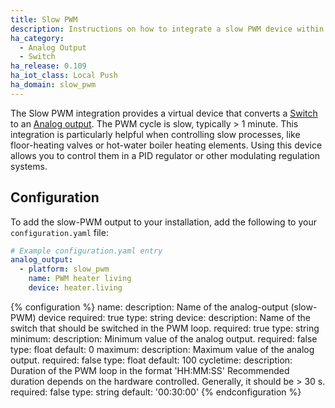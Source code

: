 ```yaml
---
title: Slow PWM
description: Instructions on how to integrate a slow PWM device within Home Assistant.
ha_category:
  - Analog Output
  - Switch
ha_release: 0.109
ha_iot_class: Local Push
ha_domain: slow_pwm
---
```

The Slow PWM integration provides a virtual device that converts a [Switch](#switch) to an [Analog output](#analog_output). The PWM cycle is slow, typically > 1 minute. This integration is particularly helpful when controlling slow processes, like floor-heating valves or hot-water boiler heating elements. Using this device allows you to control them in a PID regulator or other modulating regulation systems.

## Configuration

To add the slow-PWM output to your installation, add the following to your `configuration.yaml` file:
 
```yaml
# Example configuration.yaml entry
analog_output:
  - platform: slow_pwm
    name: PWM heater living
    device: heater.living
```

{% configuration %}
name:
  description: Name of the analog-output (slow-PWM) device
  required: true
  type: string
device:
  description: Name of the switch that should be switched in the PWM loop.
  required: true
  type: string
minimum: 
  description: Minimum value of the analog output.
  required: false
  type: float
  default: 0
maximum: 
  description: Maximum value of the analog output.
  required: false
  type: float
  default: 100
cycletime: 
  description: Duration of the PWM loop in the format 'HH:MM:SS' Recommended duration depends on the hardware controlled. Generally, it should be > 30 s.
  required: false
  type: string
  default: '00:30:00'
{% endconfiguration %}
